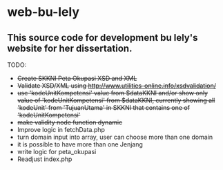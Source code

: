 # web-bu-lely

## This source code for development bu lely's website for her dissertation.

TODO:
- ~~Create SKKNI Peta Okupasi XSD and XML~~
- ~~Validate XSD/XML using http://www.utilities-online.info/xsdvalidation/~~
- ~~use 'kodeUnitKompetensi' value from $dataKKNI and/or show only value of 'kodeUnitKompetensi' from $dataKKNI, currently showing all 'kodeUnit' from  'TujuanUtama' in SKKNI that contains one of 'kodeUnitKompetensi'~~
- ~~make validity node function dynamic~~
- Improve logic in fetchData.php
- turn domain input into array, user can choose more than one domain
- it is possible to have more than one Jenjang
- write logic for peta_okupasi
- Readjust index.php
